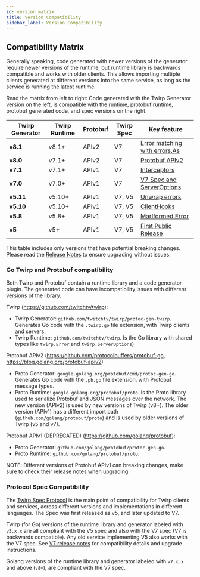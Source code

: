 ```yaml
---
id: version_matrix
title: Version Compatibility
sidebar_label: Version Compatibility
---
```


## Compatibility Matrix

Generally speaking, code generated with newer versions of the generator require newer versions of the runtime, but runtime library is backwards compatible and works with older clients. This allows importing multiple clients generated at different versions into the same service, as long as the service is running the latest runtime.

Read the matrix from left to right: Code generated with the Twirp Generator version on the left, is compatible with the runtime, protobuf runtime, protobuf generated code, and spec versions on the right.

| Twirp Generator  | Twirp Runtime | Protobuf | Twirp Spec | Key feature |
| ---------------- |---------------| ---------| ---------- | ------------|
| **v8.1**         | v8.1+         | APIv2    | V7         | [Error matching with errors.As](https://github.com/twitchtv/twirp/releases/tag/v8.1.0)
| **v8.0**         | v7.1+         | APIv2    | V7         | [Protobuf APIv2](https://github.com/twitchtv/twirp/releases/tag/v8.0.0)
| **v7.1**         | v7.1+         | APIv1    | V7         | [Interceptors](https://github.com/twitchtv/twirp/releases/tag/v7.1.0)
| **v7.0**         | v7.0+         | APIv1    | V7         | [V7 Spec and ServerOptions](https://github.com/twitchtv/twirp/releases/tag/v7.0.0)
| **v5.11**        | v5.10+        | APIv1    | V7, V5     | [Unwrap errors](https://github.com/twitchtv/twirp/releases/tag/v5.11.0)
| **v5.10**        | v5.10+        | APIv1    | V7, V5     | [ClientHooks](https://github.com/twitchtv/twirp/releases/tag/v5.10.0)
| **v5.8**         | v5.8+         | APIv1    | V7, V5     | [Marlformed Error](https://github.com/twitchtv/twirp/releases/tag/v5.8.0)
| **v5**           | v5+           | APIv1    | V7, V5     | [First Public Release](https://github.com/twitchtv/twirp/releases/tag/v5.0.0)

This table includes only versions that have potential breaking changes. Please read the [Release Notes](https://github.com/twitchtv/twirp/releases) to ensure upgrading without issues.


### Go Twirp and Protobuf compatibility

Both Twirp and Protobuf contain a runtime library and a code generator plugin. The generated code can have incompatibility issues with different versions of the library.

Twirp (https://github.com/twitchtv/twirp):

 * Twirp Generator: `github.com/twitchtv/twirp/protoc-gen-twirp`. Generates Go code with the `.twirp.go` file extension, with Twirp clients and servers.
 * Twirp Runtime: `github.com/twitchtv/twirp`. Is the Go library with shared types like `twirp.Error` and `twirp.ServerOptions`)

Protobuf APIv2 (https://github.com/protocolbuffers/protobuf-go, https://blog.golang.org/protobuf-apiv2)

 * Proto Generator: `google.golang.org/protobuf/cmd/protoc-gen-go`. Generates Go code with the `.pb.go` file extension, with Protobuf message types.
 * Proto Runtime: `google.golang.org/protobuf/proto`. Is the Proto library used to serialize Protobuf and JSON messages over the network. The new version (APIv2) is used by new versions of Twirp (v8+). The older version (APIv1) has a different import path (`github.com/golang/protobuf/proto`) and is used by older versions of Twirp (v5 and v7).

Protobuf APIv1 (DEPRECATED) (https://github.com/golang/protobuf):

  * Proto Generator: `github.com/golang/protobuf/protoc-gen-go`.
  * Proto Runtime: `github.com/golang/protobuf/proto`.

NOTE: Different versions of Protobuf APIv1 can breaking changes, make sure to check their release notes when upgrading.


### Protocol Spec Compatibility

The [Twirp Spec Protocol](https://twitchtv.github.io/twirp/docs/spec_v7.html) is the main point of compatibility for Twirp clients and services, across different versions and implementations in different languages. The Spec was first released as v5, and later updated to V7.

Twirp (for Go) versions of the runtime library and generator labeled with `v5.x.x` are all compliant with the V5 spec and also with the V7 spec (V7 is backwards compatible). Any old service implementing V5 also works with the V7 spec. See [V7 release notes](https://github.com/twitchtv/twirp/releases/tag/v7.0.0) for compatibility details and upgrade instructions.

Golang versions of the runtime library and generator labeled with `v7.x.x` and above (`v8+`), are compliant with the V7 spec.


